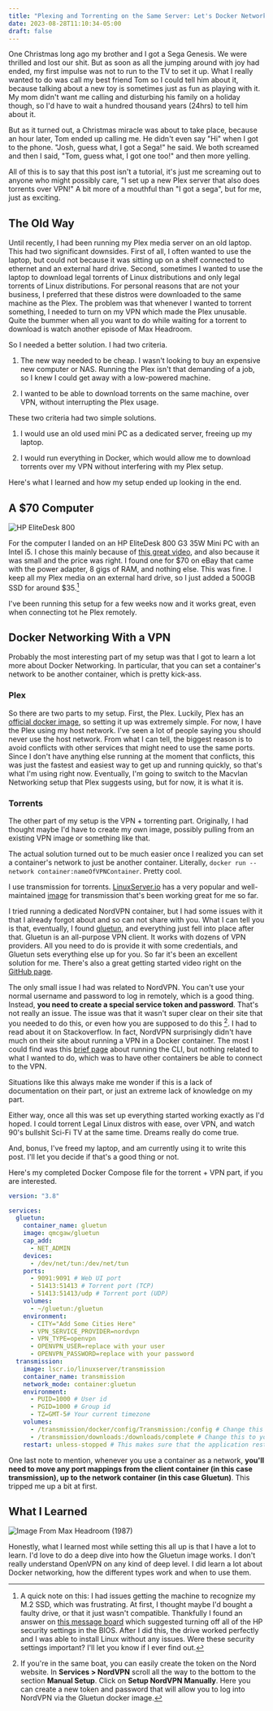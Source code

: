 ```yaml
---
title: "Plexing and Torrenting on the Same Server: Let's Docker Network"
date: 2023-08-28T11:10:34-05:00
draft: false
---
```


One Christmas long ago my brother and I got a Sega Genesis. We were thrilled and lost our shit. But as soon as all the jumping around with joy had ended, my first impulse was not to run to the TV to set it up. What I really wanted to do was call my best friend Tom so I could tell him about it, because talking about a new toy is sometimes just as fun as playing with it. My mom didn't want me calling and disturbing his family on a holiday though, so I'd have to wait a hundred thousand years (24hrs) to tell him about it.

But as it turned out, a Christmas miracle was about to take place, because an hour later, Tom ended up calling me. He didn't even say "Hi" when I got to the phone. "Josh, guess what, I got a Sega!" he said. We both screamed and then I said, "Tom, guess what, I got one too!" and then more yelling.

All of this is to say that this post isn't a tutorial, it's just me screaming out to anyone who might possibly care, "I set up a new Plex server that also does torrents over VPN!" A bit more of a mouthful than "I got a sega", but for me, just as exciting.

## The Old Way

Until recently, I had been running my Plex media server on an old laptop. This had two significant downsides. First of all, I often wanted to use the laptop, but could not because it was sitting up on a shelf connected to ethernet and an external hard drive. Second, sometimes I wanted to use the laptop to download legal torrents of Linux distributions and only legal torrents of Linux distributions. For personal reasons that are not your business, I preferred that these distros were downloaded to the same machine as the Plex. The problem was that whenever I wanted to torrent something, I needed to turn on my VPN which made the Plex unusable. Quite the bummer when all you want to do while waiting for a torrent to download is watch another episode of Max Headroom.

So I needed a better solution. I had two criteria.

1. The new way needed to be cheap. I wasn't looking to buy an expensive new computer or NAS. Running the Plex isn't that demanding of a job, so I knew I could get away with a low-powered machine.

2. I wanted to be able to download torrents on the same machine, over VPN, without interrupting the Plex usage.

These two criteria had two simple solutions.

1. I would use an old used mini PC as a dedicated server, freeing up my laptop.

2. I would run everything in Docker, which would allow me to download torrents over my VPN without interfering with my Plex setup.

Here's what I learned and how my setup ended up looking in the end.

## A $70 Computer

![HP EliteDesk 800](hp.jpg)

For the computer I landed on an HP EliteDesk 800 G3 35W Mini PC with an Intel i5. I chose this mainly because of [this great video](https://www.youtube.com/watch?v=amVP96OYfUg&list=WL&index=12&t=206s), and also because it was small and the price was right. I found one for $70 on eBay that came with the power adapter, 8 gigs of RAM, and nothing else. This was fine. I keep all my Plex media on an external hard drive, so I just added a 500GB SSD for around $35.[^1]

I've been running this setup for a few weeks now and it works great, even when connecting tot he Plex remotely.

## Docker Networking With a VPN

Probably the most interesting part of my setup was that I got to learn a lot more about Docker Networking. In particular, that you can set a container's network to be another container, which is pretty kick-ass.

### Plex

So there are two parts to my setup. First, the Plex. Luckily, Plex has an [official docker image](https://hub.docker.com/r/plexinc/pms-docker/), so setting it up was extremely simple. For now, I have the Plex using my host network. I've seen a lot of people saying you should never use the host network. From what I can tell, the biggest reason is to avoid conflicts with other services that might need to use the same ports. Since I don't have anything else running at the moment that conflicts, this was just the fastest and easiest way to get up and running quickly, so that's what I'm using right now. Eventually, I'm going to switch to the Macvlan Networking setup that Plex suggests using, but for now, it is what it is.

### Torrents

The other part of my setup is the VPN + torrenting part. Originally, I had thought maybe I'd have to create my own image, possibly pulling from an existing VPN image or something like that.

The actual solution turned out to be much easier once I realized you can set a container's network to just be another container. Literally, `docker run --network container:nameOfVPNContainer`. Pretty cool.

I use transmission for torrents. [LinuxServer.io](https://www.linuxserver.io/) has a very popular and well-maintained [image](https://hub.docker.com/r/linuxserver/transmission) for transmission that's been working great for me so far.

I tried running a dedicated NordVPN container, but I had some issues with it that I already forgot about and so can not share with you. What I can tell you is that, eventually, I found [gluetun](https://hub.docker.com/r/qmcgaw/gluetun), and everything just fell into place after that. Gluetun is an all-purpose VPN client. It works with dozens of VPN providers. All you need to do is provide it with some credentials, and Gluetun sets everything else up for you. So far it's been an excellent solution for me. There's also a great getting started video right on the [GitHub page](https://github.com/qdm12/gluetun).

The only small issue I had was related to NordVPN. You can't use your normal username and password to log in remotely, which is a good thing. Instead, **you need to create a special service token and password**. That's not really an issue. The issue was that it wasn't super clear on their site that you needed to do this, or even how you are supposed to do this [^2]. I had to read about it on Stackoverflow. In fact, NordVPN surprisingly didn't have much on their site about running a VPN in a Docker container. The most I could find was this [brief page](https://support.nordvpn.com/Connectivity/Linux/1507838432/How-to-build-the-NordVPN-Docker-image.htm) about running the CLI, but nothing related to what I wanted to do, which was to have other containers be able to connect to the VPN.

Situations like this always make me wonder if this is a lack of documentation on their part, or just an extreme lack of knowledge on my part.

Either way, once all this was set up everything started working exactly as I'd hoped. I could torrent Legal Linux distros with ease, over VPN, and watch 90's bullshit Sci-Fi TV at the same time. Dreams really do come true.

And, bonus, I've freed my laptop, and am currently using it to write this post. I'll let you decide if that's a good thing or not.

Here's my completed Docker Compose file for the torrent + VPN part, if you are interested.

```yml
version: "3.8"

services:
  gluetun:
    container_name: gluetun
    image: qmcgaw/gluetun
    cap_add:
      - NET_ADMIN
    devices:
      - /dev/net/tun:/dev/net/tun
    ports:
      - 9091:9091 # Web UI port
      - 51413:51413 # Torrent port (TCP)
      - 51413:51413/udp # Torrent port (UDP)
    volumes:
      - ~/gluetun:/gluetun
    environment:
      - CITY="Add Some Cities Here"
      - VPN_SERVICE_PROVIDER=nordvpn
      - VPN_TYPE=openvpn
      - OPENVPN_USER=replace with your user
      - OPENVPN_PASSWORD=replace with your password
  transmission:
    image: lscr.io/linuxserver/transmission
    container_name: transmission
    network_mode: container:gluetun
    environment:
      - PUID=1000 # User id
      - PGID=1000 # Group id
      - TZ=GMT-5# Your current timezone
    volumes:
      - /transmission/docker/config/Transmission:/config # Change this to your docker config folder
      - /transmission/downloads:/downloads/complete # Change this to your download folder
    restart: unless-stopped # This makes sure that the application restarts when it crashes
```

One last note to mention, whenever you use a container as a network, **you'll need to move any port mappings from the client container (in this case transmission), up to the network container (in this case Gluetun)**. This tripped me up a bit at first.

## What I Learned

![Image From Max Headroom (1987)](max.jpg)

Honestly, what I learned most while setting this all up is that I have a lot to learn. I'd love to do a deep dive into how the Gluetun image works. I don't really understand OpenVPN on any kind of deep level. I did learn a lot about Docker networking, how the different types work and when to use them.

[^1]: A quick note on this: I had issues getting the machine to recognize my M.2 SSD, which was frustrating. At first, I thought maybe I'd bought a faulty drive, or that it just wasn't compatible. Thankfully I found an answer on [this message board](https://forum.manjaro.org/t/can-t-see-new-m-2-ssd/34035) which suggested turning off all of the HP security settings in the BIOS. After I did this, the drive worked perfectly and I was able to install Linux without any issues. Were these security settings important? I'll let you know if I ever find out.

[^2]: If you're in the same boat, you can easily create the token on the Nord website. In **Services > NordVPN** scroll all the way to the bottom to the section **Manual Setup**. Click on **Setup NordVPN Manually**. Here you can create a new token and password that will allow you to log into NordVPN via the Gluetun docker image.
